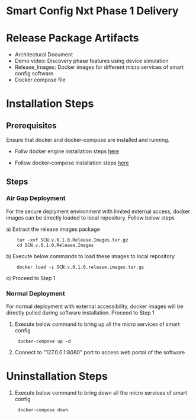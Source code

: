 # Smart Config Nxt Phase 1 Delivery

# Release Package Artifacts
- Architectural Document
- Demo video: Discovery phase features using device simulation
- Release_Images: Docker images for different micro services of smart config software
- Docker compose file

# Installation Steps
## Prerequisites 
Ensure that docker and docker-compose are installed and running. 

- Follw docker engine installation steps [here](https://docs.docker.com/engine/install/)

- Follow docker-compose installation steps [here](https://docs.docker.com/compose/install/standalone/)

## Steps 
   ### Air Gap Deployment
   For the secure deplyment environment with limited external access, docker images can be directly loaded to local repository.
   Follow below steps

  a) Extract the release images package

        tar -xvf SCN.v.0.1.0.Release.Images.tar.gz
        cd SCN.v.0.1.0.Release.Images
     
  b) Execute below commands to load these images to local repository
    
        docker load -i SCN.v.0.1.0.release.images.tar.gz
  c) Proceed to Step 1

   ### Normal Deployment
   For normal deployment with external accessibility, docker images will be directly pulled during software installation. Proceed to Step 1


1) Execute below command to bring up all the micro services of smart config
   
        docker-compose up -d

2) Connect to "127.0.0.1:8080" port to access web portal of the software

# Uninstallation Steps
1) Execute below command to bring down all the micro services of smart config
   
        docker-compose down
